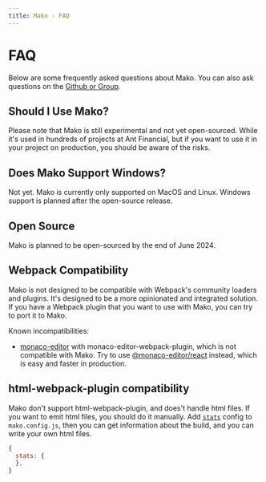 ```yaml
---
title: Mako - FAQ
---
```


# FAQ

Below are some frequently asked questions about Mako. You can also ask questions on the [Github or Group](./feedback).

## Should I Use Mako?

Please note that Mako is still experimental and not yet open-sourced. While it's used in hundreds of projects at Ant Financial, but if you want to use it in your project on production, you should be aware of the risks.

## Does Mako Support Windows?

Not yet. Mako is currently only supported on MacOS and Linux. Windows support is planned after the open-source release.

## Open Source

Mako is planned to be open-sourced by the end of June 2024.

## Webpack Compatibility

Mako is not designed to be compatible with Webpack's community loaders and plugins. It's designed to be a more opinionated and integrated solution. If you have a Webpack plugin that you want to use with Mako, you can try to port it to Mako.

Known incompatibilities:

- [monaco-editor](https://github.com/microsoft/monaco-editor) with monaco-editor-webpack-plugin, which is not compatible with Mako. Try to use [@monaco-editor/react](https://github.com/suren-atoyan/monaco-react) instead, which is easy and faster in production.

## html-webpack-plugin compatibility

Mako don't support html-webpack-plugin, and does't handle html files. If you want to emit html files, you should do it manually. Add [`stats`](./config#stats) config to `mako.config.js`, then you can get information about the build, and you can write your own html files.

```js
{
  stats: {
  },
}
```
